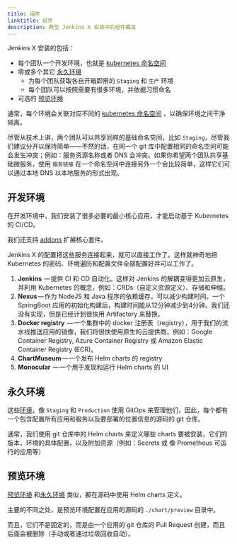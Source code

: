 ```yaml
---
title: 组件
linktitle: 组件
description: 典型 Jenkins X 安装中的组件概览
---
```


Jenkins X 安装的包括：

* 每个团队一个开发环境，也就是 [kubernetes 命名空间](https://kubernetes.io/docs/concepts/overview/working-with-objects/namespaces/)
* 零或多个其它 [永久环境](/zh/about/features/#environments) 
  * 为每个团队获取各自开箱即用的 `Staging` 和 `生产` 环境
  * 每个团队可以按照需要有很多环境，并依据习惯命名
* 可选的 [预览环境](/zh/about/features/#preview-environments) 

通常，每个环境会关联对应不同的 [kubernetes 命名空间](https://kubernetes.io/docs/concepts/overview/working-with-objects/namespaces/) ，以确保环境之间干净隔离。

尽管从技术上讲，两个团队可以共享同样的基础命名空间，比如 `Staging`，尽管我们建议分开以保持简单——不然的话，在同一个 git 库中配置相同的命名空间可能会发生冲突；例如：服务资源名称或者 DNS 会冲突。如果你希望两个团队共享基础微服务，使用 `服务链接` 在一个命名空间中连接另外一个会比较简单，这样它们可以通过本地 DNS 以本地服务的形式出现。

## 开发环境

在开发环境中，我们安装了很多必要的最小核心应用，才能启动基于 Kubernetes 的 CI/CD。

我们还支持 [addons](/zh/about/features/#applications) 扩展核心套件。

Jenkins X 的配置把这些服务连接起来，就可以直接工作了。这样就神奇地把 Kubernetes 的密码、环境遍历和配置文件全部配置好并可以工作了。

1. __Jenkins__  — 提供 CI 和 CD 自动化。这样对 Jenkins 的解耦变得更加云原生，并利用 Kubernetes 的概念，例如：CRDs（自定义资源定义）、存储和伸缩。
2. __Nexus__ — 作为 NodeJS 和 Java 程序的依赖缓存，可以减少构建时间。一个 SpringBoot 应用的初始化构建后，构建时间能从12分钟减少到4分钟。我们还没有实现，但是已经计划很快用 Artifactory 来替换。
3. __Docker registry__  — 一个集群中的 docker 注册表（registry），用于我们的流水线推送应用的镜像，我们将很快使用原生的云提供商，例如：Google Container Registry, Azure Container Registry 或 Amazon Elastic Container Registry (ECR)。
4. __ChartMuseum__ — 一个发布 Helm charts 的 registry
5. __Monocular__  — 一个用于发现和运行 Helm charts 的 UI

## 永久环境

这些[环境](/zh/about/features/#environments)，像 `Staging` 和 `Production` 使用 GitOps 来管理他们，因此，每个都有一个包含配置所有应用和服务以及要部署的位置信息的源码的 git 仓库。

通常，我们使用 git 仓库中的 Helm charts 来定义哪些 charts 要被安装，它们的版本，环境的具体配置，以及附加资源（例如：Secrets 或 像 Prometheus 可运行的应用等）

## 预览环境

[预览环境](/zh/about/features/#preview-environments) 和[永久环境](/zh/about/features/#environments) 类似，都在源码中使用 Helm charts 定义。

主要的不同之处，是预览环境配置在应用的源码的 `./chart/preview` 目录中。

而且，它们不是固定的，而是由一个应用的 git 仓库的 Pull Request 创建，而且后面会被删除（手动或者通过垃圾回收自动）。
